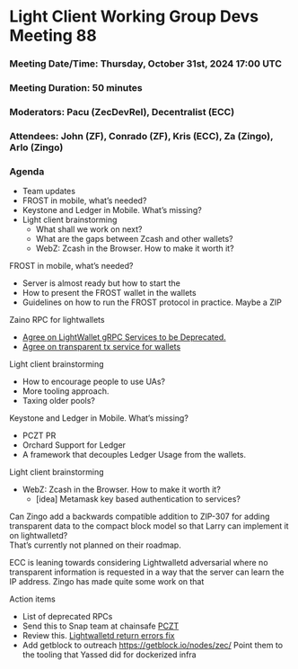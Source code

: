 # Light Client Working Group Devs Meeting 88 

### Meeting Date/Time: Thursday, October 31st, 2024 17:00 UTC

### Meeting Duration: 50 minutes

### Moderators: Pacu (ZecDevRel), Decentralist (ECC)

### Attendees: John (ZF), Conrado (ZF), Kris (ECC), Za (Zingo), Arlo (Zingo)

### Agenda

- Team updates  
- FROST in mobile, what’s needed?  
- Keystone and Ledger in Mobile. What’s missing?  
- Light client brainstorming  
  - What shall we work on next?  
  - What are the gaps between Zcash and other wallets?  
  - WebZ: Zcash in the Browser. How to make it worth it? 

FROST in mobile, what’s needed?

- Server is almost ready but how to start the   
- How to present the FROST wallet in the wallets  
- Guidelines on how to run the FROST protocol in practice. Maybe a ZIP

Zaino RPC for lightwallets

- [Agree on LightWallet gRPC Services to be Deprecated.](https://github.com/zingolabs/zaino/issues/70)  
- [Agree on transparent tx service for wallets](https://github.com/zingolabs/zaino/issues/71)  


Light client brainstorming

- How to encourage people to use UAs?  
- More tooling approach.  
- Taxing older pools?

Keystone and Ledger in Mobile. What’s missing?

- PCZT PR   
- Orchard Support for Ledger  
- A framework that decouples Ledger Usage from the wallets.

Light client brainstorming

- WebZ: Zcash in the Browser. How to make it worth it?   
  - \[idea\] Metamask key based authentication to services?

Can Zingo add a backwards compatible addition to ZIP-307 for adding transparent data to the compact block model so that Larry can implement it on lightwalletd?  
That’s currently not planned on their roadmap.

ECC is leaning towards considering Lightwalletd adversarial where no transparent information is requested in a way that the server can learn the IP address.  Zingo has made quite some work on that

Action items

- List of deprecated RPCs  
- Send this to Snap team at chainsafe [PCZT](https://github.com/zcash/librustzcash/pull/1577)  
- Review this. [Lightwalletd return errors fix](https://github.com/zcash/lightwalletd/pull/503)  
- Add getblock to outreach https://getblock.io/nodes/zec/
  Point them to the tooling that Yassed did for dockerized infra